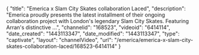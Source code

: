 {
    "title": "Emerica x Slam City Skates collaboration Laced",
    "description": "Emerica proudly presents the latest installment of their ongoing collaboration project with London's legendary Slam City Skates. Featuring Arran's distinctive ...",
    "channelid": "168523",
    "videoid": "6414114",
    "date_created": "1443113347",
    "date_modified": "1443113347",
    "type": "captivate",
    "layout": "channelVideo",
    "url": "\/emerica\/emerica-x-slam-city-skates-collaboration-laced\/168523-6414114"
}